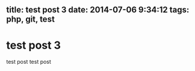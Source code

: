 title: test post 3
date: 2014-07-06 9:34:12
tags: php, git, test
---
test post 3
===========

test post test post
